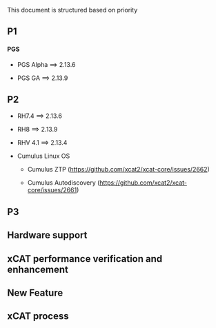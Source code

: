 
This document is structured based on priority

## P1

#### PGS

* PGS Alpha ==> 2.13.6

* PGS GA ==> 2.13.9





## P2

* RH7.4 ==> 2.13.6
    
* RH8  ==> 2.13.9
    
* RHV 4.1  ==> 2.13.4

* Cumulus Linux OS

    * Cumulus ZTP (https://github.com/xcat2/xcat-core/issues/2662) 

    * Cumulus Autodiscovery (https://github.com/xcat2/xcat-core/issues/2661)



## P3

## Hardware support

## xCAT performance verification and enhancement

## New Feature 

## xCAT process

